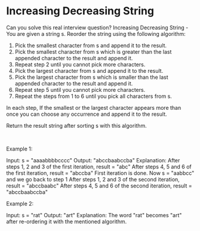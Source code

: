 # Increasing Decreasing String

Can you solve this real interview question? Increasing Decreasing String - You are given a string s. Reorder the string using the following algorithm:

 1. Pick the smallest character from s and append it to the result.
 2. Pick the smallest character from s which is greater than the last appended character to the result and append it.
 3. Repeat step 2 until you cannot pick more characters.
 4. Pick the largest character from s and append it to the result.
 5. Pick the largest character from s which is smaller than the last appended character to the result and append it.
 6. Repeat step 5 until you cannot pick more characters.
 7. Repeat the steps from 1 to 6 until you pick all characters from s.

In each step, If the smallest or the largest character appears more than once you can choose any occurrence and append it to the result.

Return the result string after sorting s with this algorithm.

 

Example 1:


Input: s = "aaaabbbbcccc"
Output: "abccbaabccba"
Explanation: After steps 1, 2 and 3 of the first iteration, result = "abc"
After steps 4, 5 and 6 of the first iteration, result = "abccba"
First iteration is done. Now s = "aabbcc" and we go back to step 1
After steps 1, 2 and 3 of the second iteration, result = "abccbaabc"
After steps 4, 5 and 6 of the second iteration, result = "abccbaabccba"


Example 2:


Input: s = "rat"
Output: "art"
Explanation: The word "rat" becomes "art" after re-ordering it with the mentioned algorithm.